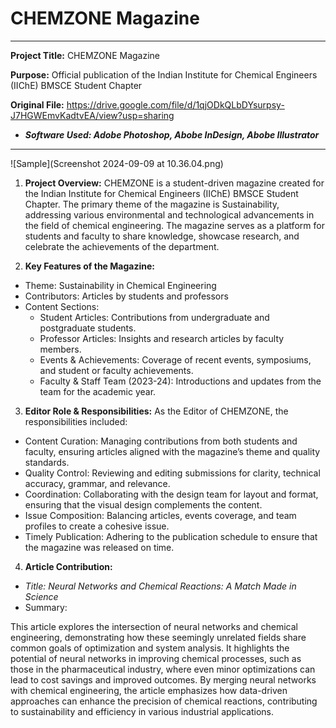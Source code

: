# CHEMZONE Magazine
---
**Project Title:** CHEMZONE Magazine

**Purpose:** Official publication of the Indian Institute for Chemical Engineers (IIChE) BMSCE Student Chapter

**Original File:** https://drive.google.com/file/d/1qjODkQLbDYsurpsy-J7HGWEmvKadtvEA/view?usp=sharing

- ***Software Used: Adobe Photoshop, Abobe InDesign, Abobe Illustrator***

---
![Sample](Screenshot 2024-09-09 at 10.36.04.png) 

1. **Project Overview:**
CHEMZONE is a student-driven magazine created for the Indian Institute for Chemical Engineers (IIChE) BMSCE Student Chapter. The primary theme of the magazine is Sustainability, addressing various environmental and technological advancements in the field of chemical engineering. The magazine serves as a platform for students and faculty to share knowledge, showcase research, and celebrate the achievements of the department.

2. **Key Features of the Magazine:**
- Theme: Sustainability in Chemical Engineering
- Contributors: Articles by students and professors
- Content Sections:
  - Student Articles: Contributions from undergraduate and postgraduate students.
  - Professor Articles: Insights and research articles by faculty members.
  - Events & Achievements: Coverage of recent events, symposiums, and student or faculty achievements.
  - Faculty & Staff Team (2023-24): Introductions and updates from the team for the academic year.

3. **Editor Role & Responsibilities:**
As the Editor of CHEMZONE, the responsibilities included:

- Content Curation: Managing contributions from both students and faculty, ensuring articles aligned with the magazine’s theme and quality standards.
- Quality Control: Reviewing and editing submissions for clarity, technical accuracy, grammar, and relevance.
- Coordination: Collaborating with the design team for layout and format, ensuring that the visual design complements the content.
- Issue Composition: Balancing articles, events coverage, and team profiles to create a cohesive issue.
- Timely Publication: Adhering to the publication schedule to ensure that the magazine was released on time.

4. **Article Contribution:**
- *Title: Neural Networks and Chemical Reactions: A Match Made in Science*
- Summary:

This article explores the intersection of neural networks and chemical engineering, demonstrating how these seemingly unrelated fields share common goals of optimization and system analysis. It highlights the potential of neural networks in improving chemical processes, such as those in the pharmaceutical industry, where even minor optimizations can lead to cost savings and improved outcomes.
By merging neural networks with chemical engineering, the article emphasizes how data-driven approaches can enhance the precision of chemical reactions, contributing to sustainability and efficiency in various industrial applications.

